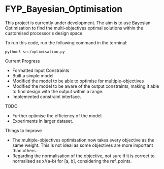 # FYP_Bayesian_Optimisation

This project is currently under development. The aim is to use Bayesian Optimisation to find the multi-objectives optimal solutions within the customised processor's design space.

To run this code, run the following command in the terminal: 

```python3 src/optimisation.py```

Current Progress
- Formatted Input Constraints
- Built a simple model
- Modified the model to be able to optimise for multiple-objectives
- Modified the model to be aware of the output constraints, making it able to find design with the output within a range.
- Implemented constraint interface.

TODO
- Further optimise the efficiency of the model.
- Experiments in larger dataset.

Things to Improve
- The multiple-objectives optimisation now takes every objective as the same weight. This is not ideal as some objectives are more important than others.
- Regarding the normalisation of the objective, not sure if it is correct to normalised as x/(a-b) for [a, b], considering the ref_points.
